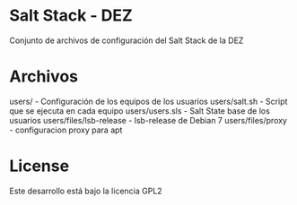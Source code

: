 Salt Stack - DEZ
================

Conjunto de archivos de configuración del Salt Stack de la DEZ

Archivos
========

users/ - Configuración de los equipos de los usuarios
users/salt.sh - Script que se ejecuta en cada equipo
users/users.sls - Salt State base de los usuarios
users/files/lsb-release - lsb-release de Debian 7
users/files/proxy - configuracion proxy para apt

License
=======

Este desarrollo está bajo la licencia GPL2
